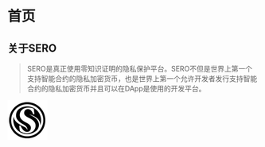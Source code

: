 # 首页

## 关于SERO

> SERO是真正使用零知识证明的隐私保护平台。SERO不但是世界上第一个支持智能合约的隐私加密货币，也是世界上第一个允许开发者发行支持智能合约的隐私加密货币并且可以在DApp是使用的开发平台。

![img](assets/img/WechatIMG36.png)
